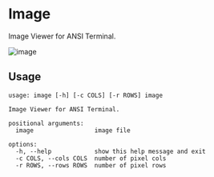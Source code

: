 # Image

Image Viewer for ANSI Terminal.

![image](https://user-images.githubusercontent.com/83796250/231065095-68255527-25b1-463c-8494-1048b3893696.png)

## Usage

```
usage: image [-h] [-c COLS] [-r ROWS] image

Image Viewer for ANSI Terminal.

positional arguments:
  image                 image file

options:
  -h, --help            show this help message and exit
  -c COLS, --cols COLS  number of pixel cols
  -r ROWS, --rows ROWS  number of pixel rows
```
